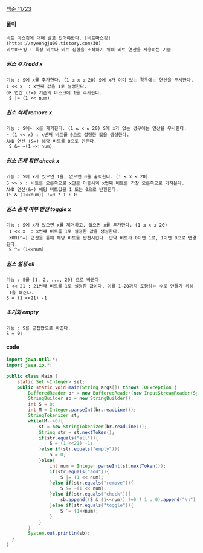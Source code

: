 [백준 11723](https://www.acmicpc.net/submit/11723)

#### 풀이
    비트 마스킹에 대해 알고 있어야한다. [비트마스킹](https://myeongju00.tistory.com/30)
    비트마스킹 : 특정 비트나 비트 집합을 조작하기 위해 비트 연산을 사용하는 기술
##### 원소 추가 add x
    기능 : S에 x를 추가한다. (1 ≤ x ≤ 20) S에 x가 이미 있는 경우에는 연산을 무시한다.
    1 << x  : x번째 값을 1로 설정한다.
    OR 연산 (!=) 기존의 마스크에 1을 추가한다.
     S |= (1 << num)
##### 원소 삭제 remove x
    기능 : S에서 x를 제거한다. (1 ≤ x ≤ 20) S에 x가 없는 경우에는 연산을 무시한다.
    ~ (1 << x) : x번째 비트를 0으로 설정한 값을 생성한다.
    AND 연산 (&=) 해당 비트를 0으로 만든다.
     S &= ~(1 << num)
##### 원소 존재 확인 check x
    기능 : S에 x가 있으면 1을, 없으면 0을 출력한다. (1 ≤ x ≤ 20)
    S >> x : 비트를 오른쪽으로 x만큼 이동시켜 x번째 비트를 가장 오른쪽으로 가져온다.
    AND 연산(&=) 해당 비트값을 1 또는 0으로 반환한다.
    (S & (1<<num)) !=0 ? 1 : 0
##### 원소 존재 여부 반전 toggle x
    기능 : S에 x가 있으면 x를 제거하고, 없으면 x를 추가한다. (1 ≤ x ≤ 20)
     1 << x  : x번쨰 비트를 1로 설정한 값을 생성한다.
     XOR(^=) 연산을 통해 해당 비트를 반전시킨다. 만약 비트가 0이면 1로, 1이면 0으로 변경된다.
     S ^= (1<<num)
 ##### 원소 설정 all
    기능 : S를 {1, 2, ..., 20} 으로 바꾼다
    1 << 21 : 21번째 비트를 1로 설정한 값이다. 이를 1~20까지 포함하는 수로 만들기 위해 -1을 해준다.
    S = (1 <<21) -1
 ##### 초기화 empty
    기능 : S를 공집합으로 바꾼다.
    S = 0;
    
#### code

```java
import java.util.*;
import java.io.*;

public class Main {
    static Set <Integer> set;
    public static void main(String args[]) throws IOException {
        BufferedReader br = new BufferedReader(new InputStreamReader(System.in));
        StringBuilder sb = new StringBuilder();
        int S = 0;
        int M = Integer.parseInt(br.readLine());
        StringTokenizer st;
        while(M-->0){
            st = new StringTokenizer(br.readLine());
            String str = st.nextToken();
            if(str.equals("all")){
                S = (1 <<21) -1;
            }else if(str.equals("empty")){
                S = 0;
            }else{
                int num = Integer.parseInt(st.nextToken());
                if(str.equals("add")){
                    S |= (1 << num);
                }else if(str.equals("remove")){
                    S &= ~(1 << num);
                }else if(str.equals("check")){
                    sb.append((S & (1<<num)) !=0 ? 1 : 0).append("\n");
                }else if(str.equals("toggle")){
                    S ^= (1<<num);
                }
            }
        }
        System.out.println(sb);
  }
}
```

